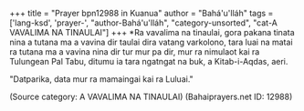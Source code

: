 +++
title = "Prayer bpn12988 in Kuanua"
author = "Bahá'u'lláh"
tags = ['lang-ksd', 'prayer-', "author-Bahá'u'lláh", "category-unsorted", "cat-A VAVALIMA NA TINAULAI"]
+++
*Ra vavalima na tinaulai, gora pakana tinata nina a  tutana ma a vavina dir taulai dira vatang varkolono, tara  luai na matai ra tutana ma a vavina nina dir tur mur pa  dir, mur ra nimulaot kai ra Tulungean Pal Tabu, ditumu  ia tara ngatngat na buk, a Kitab-i-Aqdas, aeri.  

"Datparika, data mur ra mamaingai kai ra Luluai."

(Source category: A VAVALIMA NA TINAULAI)
(Bahaiprayers.net ID: 12988)
